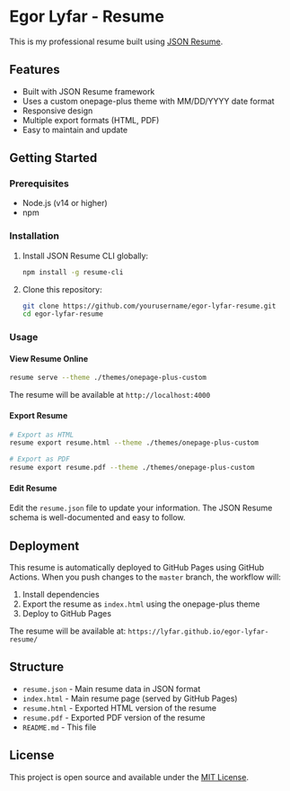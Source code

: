 # Egor Lyfar - Resume

This is my professional resume built using [JSON Resume](https://jsonresume.org/).

## Features

- Built with JSON Resume framework
- Uses a custom onepage-plus theme with MM/DD/YYYY date format
- Responsive design
- Multiple export formats (HTML, PDF)
- Easy to maintain and update

## Getting Started

### Prerequisites

- Node.js (v14 or higher)
- npm

### Installation

1. Install JSON Resume CLI globally:
   ```bash
   npm install -g resume-cli
   ```

2. Clone this repository:
   ```bash
   git clone https://github.com/yourusername/egor-lyfar-resume.git
   cd egor-lyfar-resume
   ```

### Usage

#### View Resume Online
```bash
resume serve --theme ./themes/onepage-plus-custom
```
The resume will be available at `http://localhost:4000`

#### Export Resume
```bash
# Export as HTML
resume export resume.html --theme ./themes/onepage-plus-custom

# Export as PDF
resume export resume.pdf --theme ./themes/onepage-plus-custom
```

#### Edit Resume
Edit the `resume.json` file to update your information. The JSON Resume schema is well-documented and easy to follow.

## Deployment

This resume is automatically deployed to GitHub Pages using GitHub Actions. When you push changes to the `master` branch, the workflow will:

1. Install dependencies
2. Export the resume as `index.html` using the onepage-plus theme
3. Deploy to GitHub Pages

The resume will be available at: `https://lyfar.github.io/egor-lyfar-resume/`

## Structure

- `resume.json` - Main resume data in JSON format
- `index.html` - Main resume page (served by GitHub Pages)
- `resume.html` - Exported HTML version of the resume
- `resume.pdf` - Exported PDF version of the resume
- `README.md` - This file

## License

This project is open source and available under the [MIT License](LICENSE).
